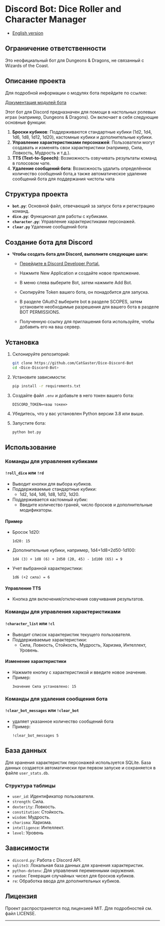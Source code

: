 # Discord Bot: Dice Roller and Character Manager

- [English version](https://github.com/CatGaster/Dice-Discord-Bot/tree/english-version)

## Ограничение ответственности

Это неофициальный бот для Dungeons & Dragons, не связанный с Wizards of the Coast.

## Описание проекта <a name="project-description-ru"></a>

Для подробной информации о модулях бота перейдите по ссылке:

[Документация модулей бота](bot_modules/README.md)

Этот бот для Discord предназначен для помощи в настольных ролевых играх (например, Dungeons & Dragons). Он включает в себя следующие основные функции:

1. **Броски кубиков**: Поддерживаются стандартные кубики (1d2, 1d4, 1d6, 1d8, 1d12, 1d20), кастомные кубики и дополнительные кубики.
2. **Управление характеристиками персонажей**: Пользователи могут создавать и изменять свои характеристики (например, Сила, Ловкость, Мудрость и т.д.).
3. **TTS (Text-to-Speech)**: Возможность озвучивать результаты команд в голосовом чате.
4. **Удаление сообщений бота**: Возможность удалить определённок количество сообщений бота,а также автоматическое удаление сообщений бота для поддержания чистоты чата

## Структура проекта

- **`bot.py`**: Основной файл, отвечающий за запуск бота и регистрацию команд.
- **`dice.py`**: Функционал для работы с кубиками.
- **`character.py`**: Управление характеристиками персонажей.
- **`clear.py`** Удаление сообщений бота

## Создание бота для Discord
- **Чтобы создать бота для Discord, выполните следующие шаги:**

    - [Перейдите в Discord Developer Portal.](https://discord.com/developers/docs/intro)
    
    - Нажмите New Application и создайте новое приложение.
    - В меню слева выберите Bot, затем нажмите Add Bot.
    - Скопируйте Token вашего бота, он понадобится для запуска.
    - В разделе OAuth2 выберите bot в разделе SCOPES, затем установите необходимые разрешения для вашего бота в разделе BOT PERMISSIONS.
    - Полученную ссылку для приглашения бота используйте, чтобы добавить его на ваш сервер.
  

## Установка

1. Склонируйте репозиторий:

   ```bash
   git clone https://github.com/CatGaster/Dice-Discord-Bot
   cd <Dice-Discord-Bot>
   ```

2. Установите зависимости:

   ```bash
   pip install -r requirements.txt
   ```

3. Создайте файл `.env` и добавьте в него токен вашего бота:

   ```env
   DISCORD_TOKEN=<ваш токен>
   ```

4. Убедитесь, что у вас установлен Python версии 3.8 или выше.

5. Запустите бота:

   ```bash
   python bot.py
   ```

## Использование

### Команды для управления кубиками

#### `!roll_dice` или `!rd`
- Выводит кнопки для выбора кубиков.
- Поддерживаемые стандартные кубики:
  - 1d2, 1d4, 1d6, 1d8, 1d12, 1d20.
- Поддерживается кастомный кубик:
  - Введите количество граней, число бросков и дополнительные модификаторы.

#### Пример
- Бросок 1d20:
  ```
  1d20: 15
  ```
- Дополнительные кубики, например, 1d4+1d8+2d50-1d100:
  ```
  1d4 (3) + 1d8 (6) + 2d50 (20, 45) - 1d100 (65) = 9
  ```
- Учет выбранной характеристики:
  ```
  1d6 (+2 сила) = 6
  ```

#### Управление TTS
- Кнопка для включения/отключения озвучивания результатов.

### Команды для управления характеристиками

#### `!character_list` или `!cl`
- Выводит список характеристик текущего пользователя.
- Поддерживаемые характеристики:
  - Сила, Ловкость, Стойкость, Мудрость, Харизма, Интеллект, Уровень.

#### Изменение характеристики
- Нажмите кнопку с характеристикой и введите новое значение.
- Пример:
  ```
  Значение Сила установлено: 15
  ```

### Команды для удаления сообщения бота

#### `!clear_bot_messages` или `!clear_bot`
- удаляет указанное количество сообщений бота
- Пример:
  ```
  !clear_bot_messages 5
  ```

## База данных

Для хранения характеристик персонажей используется SQLite. База данных создается автоматически при первом запуске и сохраняется в файле `user_stats.db`.

### Структура таблицы
- `user_id`: Идентификатор пользователя.
- `strength`: Сила.
- `dexterity`: Ловкость.
- `constitution`: Стойкость.
- `wisdom`: Мудрость.
- `charisma`: Харизма.
- `intelligence`: Интеллект.
- `level`: Уровень

## Зависимости

- `discord.py`: Работа с Discord API.
- `sqlite3`: Локальная база данных для хранения характеристик.
- `python-dotenv`: Для управления переменными окружения.
- `random`: Генерация случайных чисел для бросков кубиков.
- `re`: Обработка ввода для дополнительных кубиков.




## Лицензия

Проект распространяется под лицензией MIT. Для подробностей см. файл LICENSE.


---



